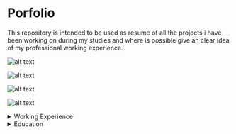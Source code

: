 # Porfolio
This repository is intended to be used as resume of all the projects i have been working on during my studies and where is possible give an clear idea of my professional working experience.

![alt text](docs/images/intro.jpg "Title")

![alt text](docs/images/errors.jpg "Title")

![alt text](docs/images/err_example.jpg "Title")

![alt text](docs/images/strategy.jpg "Title")

<details>
  <summary>Working Experience</summary>
  <details>
  <summary>Education</summary>
</details>
<details>
  <summary>Education</summary>
</details>
</details>


<details>
  <summary>Education</summary>
</details>





